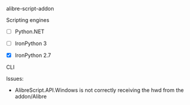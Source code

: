 alibre-script-addon

Scripting engines

- [ ] Python.NET

- [ ] IronPython 3

- [X] IronPython 2.7

CLI 

Issues:

- AlibreScript.API.Windows is not correctly receiving the hwd from the addon/Alibre 
